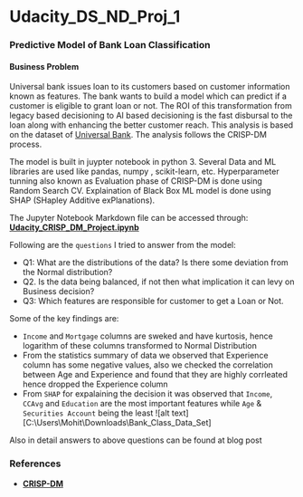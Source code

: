 # Udacity_DS_ND_Proj_1
### Predictive Model of Bank Loan Classification

#### Business Problem

Universal bank issues loan to its customers based on customer information known as features.
The bank wants to build a model which can predict if a customer is eligible to grant loan or not. The ROI of this transformation from legacy based decisioning to AI based decisioning is the fast disbursal to the loan along with enhancing the better customer reach.
This analysis is based on the dataset of [Universal Bank](https://www.kaggle.com/sriharipramod/bank-loan-classification). The analysis follows the CRISP-DM process.

The model is built in juypter notebook in python 3. Several Data and ML libraries are used like pandas, numpy , scikit-learn, etc. 
Hyperparameter tunning also known as Evaluation phase of CRISP-DM is done using Random Search CV.
Explaination of Black Box ML model is done using SHAP (SHapley Additive exPlanations).

The Jupyter Notebook Markdown file can be accessed through: [**Udacity_CRISP_DM_Project.ipynb**](https://github.com/akshitagupta23/Udacity_DS_ND_Proj_1/blob/main/Udacity_CRISP_DM_Project.ipynb)

Following are the `questions` I tried to answer from the model:

- Q1: What are the distributions of the data? Is there some deviation from the Normal distribution?
- Q2. Is the data being balanced, if not then what implication it can levy on Business decision?
- Q3: Which features are responsible for customer to get a Loan or Not.

Some of the key findings are:
- `Income` and `Mortgage` columns are sweked and have kurtosis, hence logarithm of these columns transformed to Normal Distribution 
- From the statistics summary of data we observed that Experience column has some negative values, also we checked the correlation between Age and Experience and found that they are highly corrleated hence dropped the Experience column
- From `SHAP` for expalaining the decision it was observed that `Income`, `CCAvg` and `Education` are the most important features while `Age` & `Securities Account` being the least
![alt text][C:\Users\Mohit\Downloads\Bank_Class_Data_Set]

Also in detail answers to above questions can be found at blog post 


### References
- [**CRISP-DM**](https://www.sv-europe.com/crisp-dm-methodology/)

